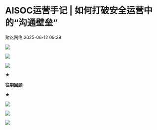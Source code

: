#  AISOC运营手记 | 如何打破安全运营中的“沟通壁垒”  
 聚铭网络   2025-06-12 09:29  
  
![](https://mmbiz.qpic.cn/sz_mmbiz_gif/uaicMoGl6iaSz34icEtlMpNrZxACe3gTguJiahs3ias2D2kS6ozGicAjicWicluQ1LHzMVaFmAuGP4ibdB4nJY8Y1Dmxgcg/640?wx_fmt=gif "")  
  
  
![](https://mmbiz.qpic.cn/sz_mmbiz_jpg/uaicMoGl6iaSxzcFKtm6XRCNPLiamDMib7wpMicTEfmmlgA4gSQUClZ9LiaDEWqEeIqNPSbcMtxEwEbziby0hHbm2XX8Q/640?wx_fmt=jpeg&from=appmsg "")  
  
  
  
  
![](https://mmbiz.qpic.cn/sz_mmbiz_gif/uaicMoGl6iaSz34icEtlMpNrZxACe3gTguJPlSjxtBOOQPcKa7ZrIzTnxic8cqjicISYj6JgEeictFCc2Mq1iaupIYicaA/640?wx_fmt=gif "")  
  
  
  
**★**  
  
  
  
**往期回顾**  
  
  
  
**★**  
  
![](https://mmbiz.qpic.cn/sz_mmbiz_png/uaicMoGl6iaSz34icEtlMpNrZxACe3gTguJqY0HcNib1zv87Z739xVEEU1icjSeHEzdqL1HRfcPMXBXYu2lCCIErRww/640?wx_fmt=png "")  
  
  
![](https://mmbiz.qpic.cn/sz_mmbiz_png/uaicMoGl6iaSzh3ZWmj3fIpjOwIqP8hfiaPhtOBf8n7NoWD6dZa3ic76mdonVYgz0LGxIicJQEbB7ABZDI9VqicLsmFQ/640?wx_fmt=png&from=appmsg "")  
  
  
![](https://mmbiz.qpic.cn/sz_mmbiz_png/uaicMoGl6iaSz34icEtlMpNrZxACe3gTguJg11HZaLRVju8xlicF6MKumA5lt3Dbv2HaL7yx77On2rC7sr1lDk8wqg/640?wx_fmt=png "")  
  
  
  
